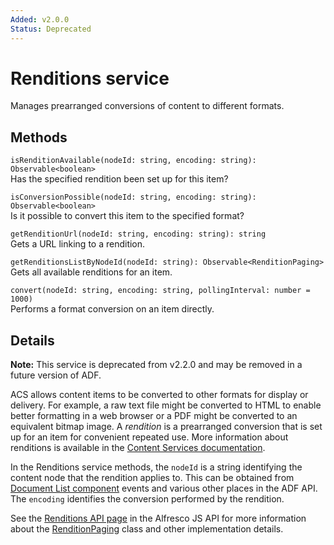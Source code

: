 ```yaml
---
Added: v2.0.0
Status: Deprecated
---
```

# Renditions service

Manages prearranged conversions of content to different formats.

## Methods

`isRenditionAvailable(nodeId: string, encoding: string): Observable<boolean>`<br/>
Has the specified rendition been set up for this item?

`isConversionPossible(nodeId: string, encoding: string): Observable<boolean>`<br/>
Is it possible to convert this item to the specified format?

`getRenditionUrl(nodeId: string, encoding: string): string`<br/>
Gets a URL linking to a rendition.

`getRenditionsListByNodeId(nodeId: string): Observable<RenditionPaging>`<br/>
Gets all available renditions for an item.

`convert(nodeId: string, encoding: string, pollingInterval: number = 1000)`<br/>
Performs a format conversion on an item directly.

## Details

**Note:** This service is deprecated from v2.2.0 and may be removed in a future
version of ADF.

ACS allows content items to be converted to other formats for display or delivery.
For example, a raw text file might be converted to HTML to enable better formatting
in a web browser or a PDF might be converted to an equivalent bitmap image. A
*rendition* is a prearranged conversion that is set up for an item for convenient
repeated use. More information about renditions is available in the
[Content Services documentation](https://docs.alfresco.com/5.2/references/dev-extension-points-content-transformer.html).

In the Renditions service methods, the `nodeId` is a string identifying the content
node that the rendition applies to. This can be obtained from
[Document List component](../content-services/document-list.component.md) events and various other places
in the ADF API. The `encoding` identifies the conversion performed by the rendition.

See the
[Renditions API page](https://github.com/Alfresco/alfresco-js-api/blob/master/src/alfresco-core-rest-api/docs/RenditionsApi.md#createRendition)
in the Alfresco JS API for more information about the
[RenditionPaging](https://github.com/Alfresco/alfresco-js-api/blob/master/src/alfresco-core-rest-api/docs/RenditionPaging.md)
class and other implementation details.

